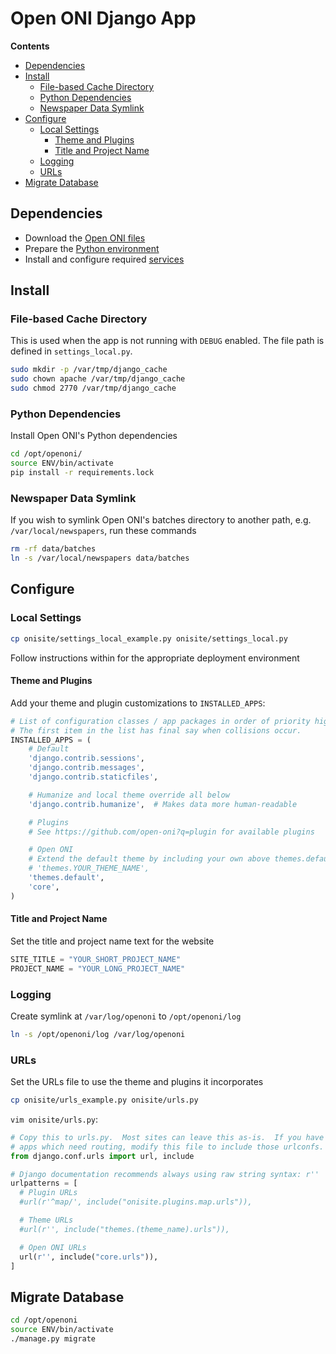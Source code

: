 # Open ONI Django App

**Contents**

- [Dependencies](#dependencies)
- [Install](#install)
    - [File-based Cache Directory](#file-based-cache-directory)
    - [Python Dependencies](#python-dependencies)
    - [Newspaper Data Symlink](#newspaper-data-symlink)
- [Configure](#configure)
    - [Local Settings](#local-settings)
        - [Theme and Plugins](#theme-and-plugins)
        - [Title and Project Name](#title-and-project-name)
    - [Logging](#logging)
    - [URLs](#urls)
- [Migrate Database](#migrate-database)

## Dependencies
- Download the [Open ONI files](/docs/install/centos/README.md#open-oni-files)
- Prepare the [Python environment](/docs/install/centos/README.md#python-environment)
- Install and configure required [services](/docs/install/centos/services/)

## Install

### File-based Cache Directory
This is used when the app is not running with `DEBUG` enabled. The file path is
defined in `settings_local.py`.

```bash
sudo mkdir -p /var/tmp/django_cache
sudo chown apache /var/tmp/django_cache
sudo chmod 2770 /var/tmp/django_cache
```

### Python Dependencies
Install Open ONI's Python dependencies

```bash
cd /opt/openoni/
source ENV/bin/activate
pip install -r requirements.lock
```

### Newspaper Data Symlink
If you wish to symlink Open ONI's batches directory to another path, e.g.
`/var/local/newspapers`, run these commands

```bash
rm -rf data/batches
ln -s /var/local/newspapers data/batches
```

## Configure

### Local Settings
```bash
cp onisite/settings_local_example.py onisite/settings_local.py
```

Follow instructions within for the appropriate deployment environment

#### Theme and Plugins
Add your theme and plugin customizations to `INSTALLED_APPS`:

```py
# List of configuration classes / app packages in order of priority high to low.
# The first item in the list has final say when collisions occur.
INSTALLED_APPS = (
    # Default
    'django.contrib.sessions',
    'django.contrib.messages',
    'django.contrib.staticfiles',

    # Humanize and local theme override all below
    'django.contrib.humanize',  # Makes data more human-readable

    # Plugins
    # See https://github.com/open-oni?q=plugin for available plugins

    # Open ONI
    # Extend the default theme by including your own above themes.default
    # 'themes.YOUR_THEME_NAME',
    'themes.default',
    'core',
)
```

#### Title and Project Name
Set the title and project name text for the website

```py
SITE_TITLE = "YOUR_SHORT_PROJECT_NAME"
PROJECT_NAME = "YOUR_LONG_PROJECT_NAME"
```

### Logging
Create symlink at `/var/log/openoni` to `/opt/openoni/log`

```bash
ln -s /opt/openoni/log /var/log/openoni
```

### URLs
Set the URLs file to use the theme and plugins it incorporates

```bash
cp onisite/urls_example.py onisite/urls.py
```

`vim onisite/urls.py`:
```python
# Copy this to urls.py.  Most sites can leave this as-is.  If you have custom
# apps which need routing, modify this file to include those urlconfs.
from django.conf.urls import url, include

# Django documentation recommends always using raw string syntax: r''
urlpatterns = [
  # Plugin URLs
  #url(r'^map/', include("onisite.plugins.map.urls")),

  # Theme URLs
  #url(r'', include("themes.(theme_name).urls")),

  # Open ONI URLs
  url(r'', include("core.urls")),
]
```

## Migrate Database
```bash
cd /opt/openoni
source ENV/bin/activate
./manage.py migrate
```
